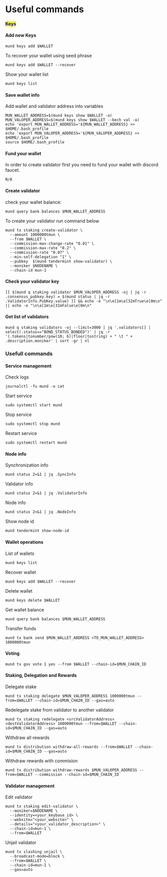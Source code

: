 # Useful commands

#### <mark style="color:blue;">Keys</mark>

#### Add new Keys

```
mund keys add $WALLET
```

To recover your wallet using seed phrase

```
mund keys add $WALLET --recover
```

Show your wallet list

```
mund keys list
```

#### Save wallet info

Add wallet and validator address into variables

```
MUN_WALLET_ADDRESS=$(mund keys show $WALLET -a)
MUN_VALOPER_ADDRESS=$(mund keys show $WALLET --bech val -a)
echo 'export MUN_WALLET_ADDRESS='${MUN_WALLET_ADDRESS} >> $HOME/.bash_profile
echo 'export MUN_VALOPER_ADDRESS='${MUN_VALOPER_ADDRESS} >> $HOME/.bash_profile
source $HOME/.bash_profile
```

#### Fund your wallet

In order to create validator first you need to fund your wallet with discord faucet.

```
N/A
```

#### Create validator

check your wallet balance:

```
mund query bank balances $MUN_WALLET_ADDRESS
```

To create your validator run command below

```
mund tx staking create-validator \
  --amount 1000000tmun \
  --from $WALLET \
  --commission-max-change-rate "0.01" \
  --commission-max-rate "0.2" \
  --commission-rate "0.07" \
  --min-self-delegation "1" \
  --pubkey  $(mund tendermint show-validator) \
  --moniker $NODENAME \
  --chain-id mun-1
```

#### Check your validator key

```
[[ $(mund q staking validator $MUN_VALOPER_ADDRESS -oj | jq -r .consensus_pubkey.key) = $(mund status | jq -r .ValidatorInfo.PubKey.value) ]] && echo -e "\n\e[1m\e[32mTrue\e[0m\n" || echo -e "\n\e[1m\e[31mFalse\e[0m\n"
```

#### Get list of validators

```
mund q staking validators -oj --limit=3000 | jq '.validators[] | select(.status=="BOND_STATUS_BONDED")' | jq -r '(.tokens|tonumber/pow(10; 6)|floor|tostring) + " \t " + .description.moniker' | sort -gr | nl
```

### Usefull commands

#### Service management

Check logs

```
journalctl -fu mund -o cat
```

Start service

```
sudo systemctl start mund
```

Stop service

```
sudo systemctl stop mund
```

Restart service

```
sudo systemctl restart mund
```

#### Node info

Synchronization info

```
mund status 2>&1 | jq .SyncInfo
```

Validator info

```
mund status 2>&1 | jq .ValidatorInfo
```

Node info

```
mund status 2>&1 | jq .NodeInfo
```

Show node id

```
mund tendermint show-node-id
```

#### Wallet operations

List of wallets

```
mund keys list
```

Recover wallet

```
mund keys add $WALLET --recover
```

Delete wallet

```
mund keys delete $WALLET
```

Get wallet balance

```
mund query bank balances $MUN_WALLET_ADDRESS
```

Transfer funds

```
mund tx bank send $MUN_WALLET_ADDRESS <TO_MUN_WALLET_ADDRESS> 1000000tmun
```

#### Voting

```
mund tx gov vote 1 yes --from $WALLET --chain-id=$MUN_CHAIN_ID
```

#### Staking, Delegation and Rewards

Delegate stake

```
mund tx staking delegate $MUN_VALOPER_ADDRESS 1000000tmun --from=$WALLET --chain-id=$MUN_CHAIN_ID --gas=auto
```

Redelegate stake from validator to another validator

```
mund tx staking redelegate <srcValidatorAddress> <destValidatorAddress> 1000000tmun --from=$WALLET --chain-id=$MUN_CHAIN_ID --gas=auto
```

Withdraw all rewards

```
mund tx distribution withdraw-all-rewards --from=$WALLET --chain-id=$MUN_CHAIN_ID --gas=auto
```

Withdraw rewards with commision

```
mund tx distribution withdraw-rewards $MUN_VALOPER_ADDRESS --from=$WALLET --commission --chain-id=$MUN_CHAIN_ID
```

#### Validator management

Edit validator

```
mund tx staking edit-validator \
  --moniker=$NODENAME \
  --identity=<your_keybase_id> \
  --website="<your_website>" \
  --details="<your_validator_description>" \
  --chain-id=mun-1 \
  --from=$WALLET
```

Unjail validator

```
mund tx slashing unjail \
  --broadcast-mode=block \
  --from=$WALLET \
  --chain-id=mun-1 \
  --gas=auto
```
